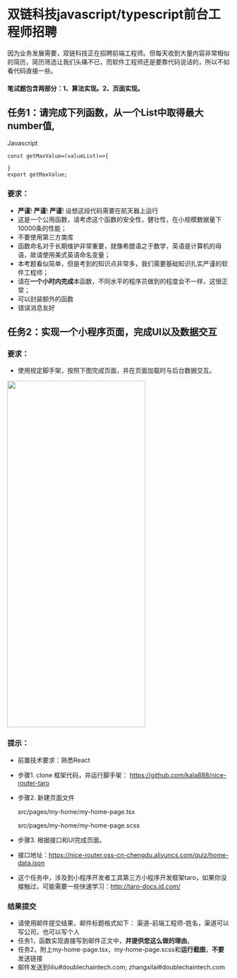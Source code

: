 # 双链科技javascript/typescript前台工程师招聘

因为业务发展需要，双链科技正在招聘前端工程师。但每天收到大量内容非常相似的简历，简历筛选让我们头痛不已，而软件工程师还是要靠代码说话的，所以不如看代码直接一些。

#### 笔试题包含两部分：1、算法实现。2、页面实现。

## 任务1：请完成下列函数，从一个List中取得最大number值,

Javascript
```
const getMaxValue=(valueList)=>{

}
export getMaxValue;
```


### 要求：
* **严谨**! **严谨**! **严谨**! 设想这段代码需要在航天器上运行
* 这是一个公用函数，请考虑这个函数的安全性，健壮性，在小规模数据量下10000条的性能；
* 不要使用第三方类库
* 函数命名对于长期维护非常重要，就像希腊语之于数学，英语是计算机的母语，故请使用美式英语命名变量；
* 本考题看似简单，但是考到的知识点非常多，我们需要基础知识扎实严谨的软件工程师；
* 请在**一个小时内完成**本函数，不同水平的程序员做到的程度会不一样，这很正常；
* 可以封装额外的函数
* 错误消息友好


## 任务2：实现一个小程序页面，完成UI以及数据交互

### 要求：
* 使用规定脚手架，按照下图完成页面，并在页面加载时与后台数据交互。

<img width='313px' height='785px' src='https://nice-router.oss-cn-chengdu.aliyuncs.com/quiz/design.png'/>

### 提示：
*  前置技术要求：熟悉React
*  步骤1. clone 框架代码，并运行脚手架： https://github.com/kala888/nice-router-taro
*  步骤2. 新建页面文件

    src/pages/my-home/my-home-page.tsx
    
    src/pages/my-home/my-home-page.scss
    
*  步骤3. 根据接口和UI完成页面。
*  接口地址：https://nice-router.oss-cn-chengdu.aliyuncs.com/quiz/home-data.json
*  这个任务中，涉及到小程序开发者工具第三方小程序开发框架taro，如果你没接触过，可能需要一些快速学习：http://taro-docs.jd.com/

### 结果提交
*  请使用邮件提交结果，邮件标题格式如下：  渠道-前端工程师-姓名，渠道可以写公司，也可以写个人
*  任务1，函数实现直接写到邮件正文中，**并提供您这么做的理由**。
*  任务2，附上my-home-page.tsx，my-home-page.scss和**运行截图**，**不要**发送链接
*  邮件发送到liliu#doublechaintech.com; zhangxilai#doublechaintech.com

